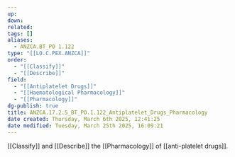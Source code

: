 ```yaml
---
up: 
down: 
related: 
tags: []
aliases:
  - ANZCA.BT_PO 1.122
type: "[[LO.C.PEX.ANZCA]]"
order:
  - "[[Classify]]"
  - "[[Describe]]"
field:
  - "[[Antiplatelet Drugs]]"
  - "[[Haematological Pharmacology]]"
  - "[[Pharmacology]]"
dg-publish: true
title: ANZCA.17.2.5_BT_PO.1.122_Antiplatelet_Drugs_Pharmacology
date created: Thursday, March 6th 2025, 12:41:25
date modified: Tuesday, March 25th 2025, 16:09:21
---
```


[[Classify]] and [[Describe]] the [[Pharmacology]] of [[anti-platelet drugs]].

